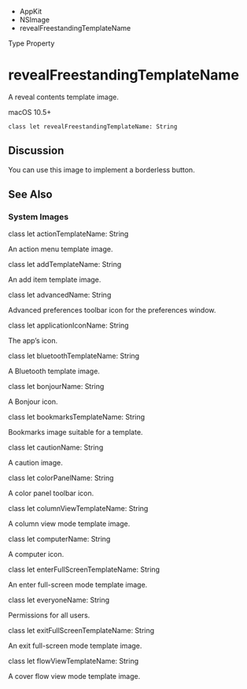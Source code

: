 

- AppKit
- NSImage
-  revealFreestandingTemplateName 

Type Property

# revealFreestandingTemplateName

A reveal contents template image.

macOS 10.5+

``` source
class let revealFreestandingTemplateName: String
```

## Discussion

You can use this image to implement a borderless button.

## See Also

### System Images

class let actionTemplateName: String

An action menu template image.

class let addTemplateName: String

An add item template image.

class let advancedName: String

Advanced preferences toolbar icon for the preferences window.

class let applicationIconName: String

The app’s icon.

class let bluetoothTemplateName: String

A Bluetooth template image.

class let bonjourName: String

A Bonjour icon.

class let bookmarksTemplateName: String

Bookmarks image suitable for a template.

class let cautionName: String

A caution image.

class let colorPanelName: String

A color panel toolbar icon.

class let columnViewTemplateName: String

A column view mode template image.

class let computerName: String

A computer icon.

class let enterFullScreenTemplateName: String

An enter full-screen mode template image.

class let everyoneName: String

Permissions for all users.

class let exitFullScreenTemplateName: String

An exit full-screen mode template image.

class let flowViewTemplateName: String

A cover flow view mode template image.

